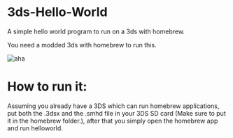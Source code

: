 # 3ds-Hello-World
A simple hello world program to run on a 3ds with homebrew.

You need a modded 3ds with homebrew to run this.

![aha](https://user-images.githubusercontent.com/89216946/178935957-8c222c0d-9d30-41a9-baca-1ee428b01a76.png)

# How to run it:
Assuming you already have a 3DS which can run homebrew applications, put both the .3dsx and the .smhd file in your 3DS SD card (Make sure to put it in the homebrew folder.), after that you simply open the homebrew app and run helloworld.
